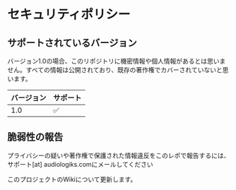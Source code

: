 # セキュリティポリシー

## サポートされているバージョン

バージョン1.0の場合、このリポジトリに機密情報や個人情報があるとは思いません。すべての情報は公開されており、既存の著作権でカバーされていないと思います。

| バージョン | サポート         |
| ------- | ------------------ |
| 1.0     | :white_check_mark: |

## 脆弱性の報告

プライバシーの疑いや著作権で保護された情報違反をこのレポで報告するには、サポート[at] audiologiks.comにメールしてください

このプロジェクトのWikiについて更新します。